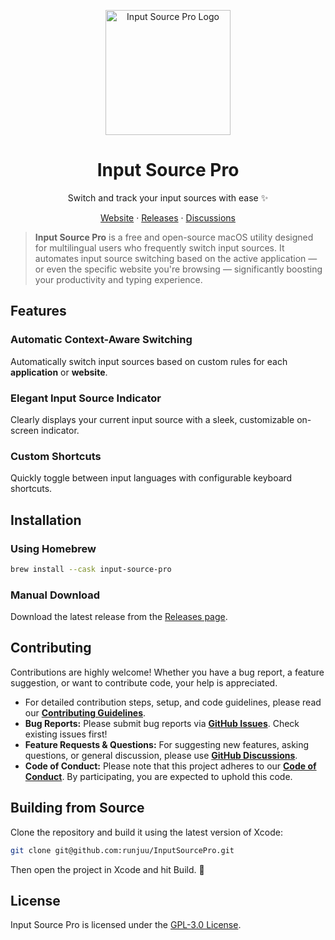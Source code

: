 <p align="center">
    <a href="https://inputsource.pro" target="_blank">
        <img height="200" src="https://inputsource.pro/img/app-icon.png" alt="Input Source Pro Logo">
    </a>
</p>

<h1 align="center">Input Source Pro</h1>

<p align="center">Switch and track your input sources with ease ✨</p>

<p align="center">
    <a href="https://inputsource.pro" target="_blank">Website</a> ·
    <a href="https://inputsource.pro/changelog" target="_blank">Releases</a> ·
    <a href="https://github.com/runjuu/InputSourcePro/discussions">Discussions</a>
</p>

> **Input Source Pro** is a free and open-source macOS utility designed for multilingual users who frequently switch input sources. It automates input source switching based on the active application — or even the specific website you're browsing — significantly boosting your productivity and typing experience.

## Features
### Automatic Context-Aware Switching
Automatically switch input sources based on custom rules for each **application** or **website**.

### Elegant Input Source Indicator
Clearly displays your current input source with a sleek, customizable on-screen indicator.

### Custom Shortcuts
Quickly toggle between input languages with configurable keyboard shortcuts.

## Installation

### Using Homebrew

```bash
brew install --cask input-source-pro
```

### Manual Download
Download the latest release from the [Releases page](https://inputsource.pro/changelog).

## Contributing

Contributions are highly welcome! Whether you have a bug report, a feature suggestion, or want to contribute code, your help is appreciated.

* For detailed contribution steps, setup, and code guidelines, please read our [**Contributing Guidelines**](CONTRIBUTING.md).
* **Bug Reports:** Please submit bug reports via [**GitHub Issues**](https://github.com/runjuu/InputSourcePro/issues). Check existing issues first!
* **Feature Requests & Questions:** For suggesting new features, asking questions, or general discussion, please use [**GitHub Discussions**](https://github.com/runjuu/InputSourcePro/discussions).
* **Code of Conduct:** Please note that this project adheres to our [**Code of Conduct**](CODE_OF_CONDUCT.md). By participating, you are expected to uphold this code.

## Building from Source
Clone the repository and build it using the latest version of Xcode:

```bash
git clone git@github.com:runjuu/InputSourcePro.git
```

Then open the project in Xcode and hit Build. 🍻

## License
Input Source Pro is licensed under the [GPL-3.0 License](LICENSE).
